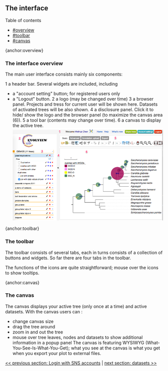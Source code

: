 ## The interface

Table of contents
* [#overview](#overview)
* [#toolbar](#toolbar)
* [#canvas](#canvas)

{anchor:overview}
### The interface overview

The main user interface consists mainly six components:

1 a header bar. Several widgets are included, including
* a "account setting" button; for registered users only
* a "Logout" button.
2 a logo (may be changed over time)
3 a browser panel. Projects and tress for current user will be shown here. Datasets of activated trees will be also shown.
4 a disclosure panel. Click it to hide/ show the logo and the browser panel (to maximize the canvas area (6)).
5 a tool bar (contents may change over time).
6 a canvas to display the active tree.
![](TheInterface_interface_overview.png)

{anchor:toolbar}
### The toolbar
The toolbar consists of several tabs, each in turns consists of a collection of buttons and widgets. So far there are four tabs in the toolbar.

The functions of the icons are quite straightforward; mouse over the icons to show tooltips.

{anchor:canvas}
### The canvas
The canvas displays your active tree (only once at a time) and active datasets. With the canvas users can :
* change canvas size
* drag the tree around
* zoom in and out the tree
* mouse over tree leaves, nodes and datasets to show additional information in a popup panel
The canvas is featuring WYSIWYG (What-You-See-Is-What-You-Get); what you see at the canvas is what you get when you export your plot to external files.

[<< previous section: Login with SNS accounts](LoginWithSNSAccounts)      |       [next section: datasets >>](Dataset) 
